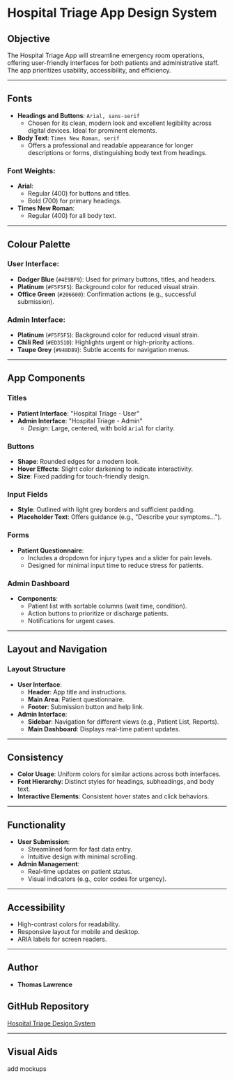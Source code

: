 # Hospital Triage App Design System

## Objective
The Hospital Triage App will streamline emergency room operations, offering user-friendly interfaces for both patients and administrative staff. The app prioritizes usability, accessibility, and efficiency.
  
---

## Fonts
- **Headings and Buttons**: `Arial, sans-serif`
  - Chosen for its clean, modern look and excellent legibility across digital devices. Ideal for prominent elements.
- **Body Text**: `Times New Roman, serif`
  - Offers a professional and readable appearance for longer descriptions or forms, distinguishing body text from headings.

### Font Weights:
- **Arial**:
  - Regular (400) for buttons and titles.
  - Bold (700) for primary headings.
- **Times New Roman**:
  - Regular (400) for all body text.

---

## Colour Palette

### User Interface:
- **Dodger Blue** (`#4E9BF9`): Used for primary buttons, titles, and headers.
- **Platinum** (`#F5F5F5`): Background color for reduced visual strain.
- **Office Green** (`#206600`): Confirmation actions (e.g., successful submission).

### Admin Interface:
- **Platinum** (`#F5F5F5`): Background color for reduced visual strain.
- **Chili Red** (`#ED351D`): Highlights urgent or high-priority actions.
- **Taupe Grey** (`#948D89`): Subtle accents for navigation menus.
  
---

## App Components

### Titles
- **Patient Interface**: "Hospital Triage - User"
- **Admin Interface**: "Hospital Triage - Admin"
  - *Design*: Large, centered, with bold `Arial` for clarity.

### Buttons
- **Shape**: Rounded edges for a modern look.
- **Hover Effects**: Slight color darkening to indicate interactivity.
- **Size**: Fixed padding for touch-friendly design.

### Input Fields
- **Style**: Outlined with light grey borders and sufficient padding.
- **Placeholder Text**: Offers guidance (e.g., "Describe your symptoms...").

### Forms
- **Patient Questionnaire**:
  - Includes a dropdown for injury types and a slider for pain levels.
  - Designed for minimal input time to reduce stress for patients.

### Admin Dashboard
- **Components**:
  - Patient list with sortable columns (wait time, condition).
  - Action buttons to prioritize or discharge patients.
  - Notifications for urgent cases.

---

## Layout and Navigation

### Layout Structure
- **User Interface**:
  - **Header**: App title and instructions.
  - **Main Area**: Patient questionnaire.
  - **Footer**: Submission button and help link.
- **Admin Interface**:
  - **Sidebar**: Navigation for different views (e.g., Patient List, Reports).
  - **Main Dashboard**: Displays real-time patient updates.

---

## Consistency
- **Color Usage**: Uniform colors for similar actions across both interfaces.
- **Font Hierarchy**: Distinct styles for headings, subheadings, and body text.
- **Interactive Elements**: Consistent hover states and click behaviors.

---

## Functionality
- **User Submission**:
  - Streamlined form for fast data entry.
  - Intuitive design with minimal scrolling.
- **Admin Management**:
  - Real-time updates on patient status.
  - Visual indicators (e.g., color codes for urgency).

---

## Accessibility
- High-contrast colors for readability.
- Responsive layout for mobile and desktop.
- ARIA labels for screen readers.

---

## Author
- **Thomas Lawrence**

## GitHub Repository
[Hospital Triage Design System](https://github.com/ThomasL642/cst3106_labs/tree/Lab-10)

---

## Visual Aids
add mockups

